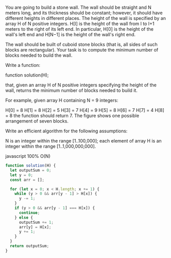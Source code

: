 You are going to build a stone wall. The wall should be straight and N meters long, and its thickness should be constant; however, it should have different heights in different places. The height of the wall is specified by an array H of N positive integers. H[I] is the height of the wall from I to I+1 meters to the right of its left end. In particular, H[0] is the height of the wall's left end and H[N−1] is the height of the wall's right end.

The wall should be built of cuboid stone blocks (that is, all sides of such blocks are rectangular). Your task is to compute the minimum number of blocks needed to build the wall.

Write a function:

function solution(H);

that, given an array H of N positive integers specifying the height of the wall, returns the minimum number of blocks needed to build it.

For example, given array H containing N = 9 integers:

  H[0] = 8    H[1] = 8    H[2] = 5
  H[3] = 7    H[4] = 9    H[5] = 8
  H[6] = 7    H[7] = 4    H[8] = 8
the function should return 7. The figure shows one possible arrangement of seven blocks.

Write an efficient algorithm for the following assumptions:

N is an integer within the range [1..100,000];
each element of array H is an integer within the range [1..1,000,000,000].



javascript 100% O(N) 
```javascript
function solution(H) {
  let outputSum = 0;
  let y = 0;
  const arr = [];

  for (let x = 0; x < H.length; x += 1) {
    while (y > 0 && arr[y - 1] > H[x]) {
      y -= 1;
    }
    if (y > 0 && arr[y - 1] === H[x]) {
      continue;
    } else {
      outputSum += 1;
      arr[y] = H[x];
      y += 1;
    }
  }
  return outputSum;
}

```